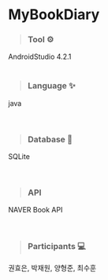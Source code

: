 # MyBookDiary

> ### Tool ⚙️ <br>
AndroidStudio 4.2.1 <br>
<br>


> ### Language ✨ <br>
java <br>

<br>

> ### Database 📁 <br>
SQLite <br>

<br>

> ### API<br>
NAVER Book API <br>

<br>

> ### Participants 💻 <br>

권효은, 박재원, 양형준, 최수훈
<br>
 
